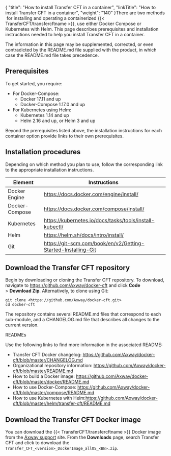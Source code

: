 {
    "title": "How to install Transfer CFT in a container",
    "linkTitle": "How to install Transfer CFT in a container",
    "weight": "140"
}There are two methods  for installing and operating a containerized {{< TransferCFT/transfercftname  >}}, use either Docker Compose or Kubernetes with Helm. This page describes prerequisites and installation instructions needed to help you install Transfer CFT in a container.

The information in this page may be supplemented, corrected, or even contradicted by the README.md file supplied with the product, in which case the README.md file takes precedence.

## Prerequisites

To get started, you require:

- For Docker-Compose:
    -   Docker 17.11 and up
    -   Docker-Compose 1.17.0 and up
- For Kubernetes using Helm:
    -   Kubernetes 1.14 and up
    -   Helm 2.16 and up, or Helm 3 and up

Beyond the prerequisites listed above, the installation instructions for each container option provide links to their own prerequisites.

## Installation procedures

Depending on which method you plan to use, follow the corresponding link to the appropriate installation instructions.


| Element | Instructions |
| --- | --- |
| Docker Engine  | <a href="https://docs.docker.com/engine/install/">https://docs.docker.com/engine/install/</a>  |
| Docker-Compose  | <a href="https://docs.docker.com/compose/install/">https://</a><a href="https://docs.docker.com/compose/install/">docs.docker.com/</a><a href="https://docs.docker.com/compose/install/">compose/install/</a>  |
| Kubernetes  | <a href="https://kubernetes.io/docs/tasks/tools/install-kubectl/">https://kubernetes.io/docs/tasks/tools/install-kubectl/</a>  |
| Helm  | <a href="https://helm.sh/docs/intro/install/">https://helm.sh/docs/intro/install/</a>  |
| Git  | <a href="https://git-scm.com/book/en/v2/Getting-Started-Installing-Git">https://git-scm.com/book/en/v2/Getting-Started-Installing-Git</a> |


## Download the Transfer CFT repository

Begin by downloading or cloning the Transfer CFT repository. To download, navigate to <https://github.com/Axway/docker-cft> and click **Code** &gt; **Download Zip**. Alternatively, to clone using Git:<span id="gitcontainertest"></span>

```
git clone <https://github.com/Axway/docker-cft.git>
cd docker-cft
```

The repository contains several README.md files that correspond to each sub-module, and a CHANGELOG.md file that describes all changes to the current version.

READMEs

Use the following links to find more information in the associated README:

- Transfer CFT Docker changelog: <https://github.com/Axway/docker-cft/blob/master/CHANGELOG.md>
- Organizational repository information: <https://github.com/Axway/docker-cft/blob/master/README.md>
- How to build a Docker image: <https://github.com/Axway/docker-cft/blob/master/docker/README.md>
- How to use Docker-Compose: <https://github.com/Axway/docker-cft/blob/master/compose/README.md>
- How to use Kubernetes with Helm:<https://github.com/Axway/docker-cft/blob/master/helm/transfer-cft/README.md>

## Download the Transfer CFT Docker image

You can download the {{< TransferCFT/transfercftname  >}} Docker image from the [Axway support](http://support.axway.com/) site. From the **Downloads** page, search Transfer CFT and click to download the `Transfer_CFT_<version>_DockerImage_allOS_<BN>.zip`.

 
